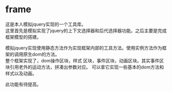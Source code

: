 # frame
这是本人模拟jquery实现的一个工具库。  
这里首先是模拟实现了jquery的上下文选择器和后代选择器功能。之后主要是完成框架模型的搭建。  

模拟jquery实现使用静态方法作为实现框架内部的工具方法。使用实例方法作为框架的调用原生dom的方法。  
整个框架实现了，dom操作区块，样式
区块，事件区块，动画区块。其实事件区块引用老外的运动方法，拼凑出参数对应。
可以拿它实现一些基本的dom方法和样式以及动画。
  
  此功能有待提高。
